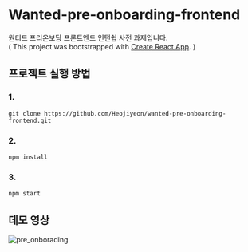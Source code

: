 # Wanted-pre-onboarding-frontend

원티드 프리온보딩 프론트엔드 인턴쉽 사전 과제입니다.\
( This project was bootstrapped with [Create React App](https://github.com/facebook/create-react-app). )

## 프로젝트 실행 방법

### 1. 
```
git clone https://github.com/Heojiyeon/wanted-pre-onboarding-frontend.git
```
### 2. 
```
npm install
```
### 3. 
```
npm start
```

## 데모 영상
![pre_onborading](https://user-images.githubusercontent.com/33304871/232960754-057b0ea4-6ca6-44d0-b8be-156a491d34dd.gif)
